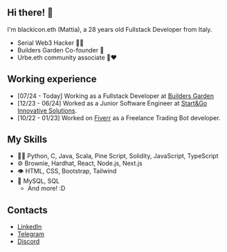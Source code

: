 ## Hi there! 👋
I'm blackicon.eth (Mattia), a 28 years old Fullstack Developer from Italy.
- Serial Web3 Hacker 🧑‍💻
- Builders Garden Co-founder 🌳
- Urbe.eth community associate 🐺❤️

## Working experience
- [07/24 - Today] Working as a Fullstack Developer at [Builders Garden](https://builders.garden/)
- [12/23 - 06/24] Worked as a Junior Software Engineer at [Start&Go Innovative Solutions](https://www.startegois.com/en).
- [10/22 - 01/23] Worked on [Fiverr](https://it.fiverr.com/algorithm_matt) as a Freelance Trading Bot developer.


## My Skills
- 👨‍💻 Python, C, Java, Scala, Pine Script, Solidity, JavaScript, TypeScript
- ⚙️ Brownie, Hardhat, React, Node.js, Next.js
- 👁️ HTML, CSS, Bootstrap, Tailwind
- 💽 MySQL, SQL
  + And more! :D

## Contacts
- [LinkedIn](https://www.linkedin.com/in/mattia-verdecchi-75b785204/)
- [Telegram](https://t.me/blackicon_eth)
- [Discord](https://www.discordapp.com/users/305057307602059273)
